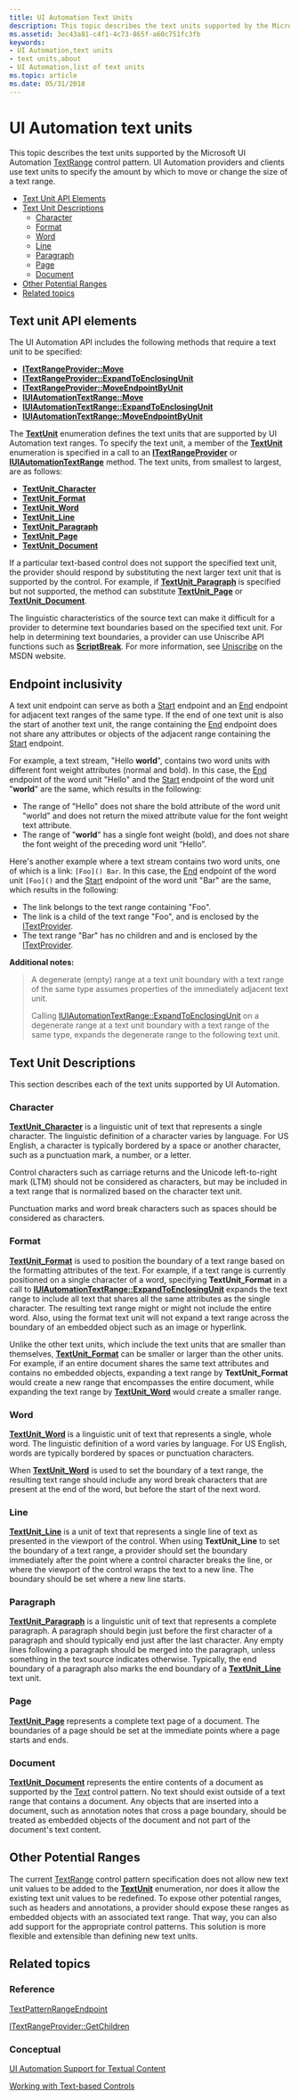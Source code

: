 ```yaml
---
title: UI Automation Text Units
description: This topic describes the text units supported by the Microsoft UI Automation \ 32;TextRange control pattern. UI Automation providers and clients use text units to specify the amount by which to move or change the size of a text range.
ms.assetid: 3ec43a81-c4f1-4c73-865f-a60c751fc3fb
keywords:
- UI Automation,text units
- text units,about
- UI Automation,list of text units
ms.topic: article
ms.date: 05/31/2018
---
```


# UI Automation text units

This topic describes the text units supported by the Microsoft UI Automation [TextRange](uiauto-implementingtextandtextrange.md) control pattern. UI Automation providers and clients use text units to specify the amount by which to move or change the size of a text range.

-   [Text Unit API Elements](#text-unit-api-elements)
-   [Text Unit Descriptions](#text-unit-descriptions)
    -   [Character](#character)
    -   [Format](#format)
    -   [Word](#word)
    -   [Line](#line)
    -   [Paragraph](#paragraph)
    -   [Page](#page)
    -   [Document](#document)
-   [Other Potential Ranges](#other-potential-ranges)
-   [Related topics](#related-topics)

## Text unit API elements

The UI Automation API includes the following methods that require a text unit to be specified:

-   [**ITextRangeProvider::Move**](/windows/desktop/api/UIAutomationCore/nf-uiautomationcore-itextrangeprovider-move)
-   [**ITextRangeProvider::ExpandToEnclosingUnit**](/windows/desktop/api/UIAutomationCore/nf-uiautomationcore-itextrangeprovider-expandtoenclosingunit)
-   [**ITextRangeProvider::MoveEndpointByUnit**](/windows/desktop/api/UIAutomationCore/nf-uiautomationcore-itextrangeprovider-moveendpointbyunit)
-   [**IUIAutomationTextRange::Move**](/windows/desktop/api/UIAutomationClient/nf-uiautomationclient-iuiautomationtextrange-move)
-   [**IUIAutomationTextRange::ExpandToEnclosingUnit**](/windows/desktop/api/UIAutomationClient/nf-uiautomationclient-iuiautomationtextrange-expandtoenclosingunit)
-   [**IUIAutomationTextRange::MoveEndpointByUnit**](/windows/desktop/api/UIAutomationClient/nf-uiautomationclient-iuiautomationtextrange-moveendpointbyunit)

The [**TextUnit**](/windows/desktop/api/UIAutomationCore/ne-uiautomationcore-textunit) enumeration defines the text units that are supported by UI Automation text ranges. To specify the text unit, a member of the [**TextUnit**](/windows/desktop/api/UIAutomationCore/ne-uiautomationcore-textunit) enumeration is specified in a call to an [**ITextRangeProvider**](/windows/desktop/api/UIAutomationCore/nn-uiautomationcore-itextrangeprovider) or [**IUIAutomationTextRange**](/windows/desktop/api/UIAutomationClient/nn-uiautomationclient-iuiautomationtextrange) method. The text units, from smallest to largest, are as follows:

-   [**TextUnit\_Character**](/windows/desktop/api/UIAutomationCore/ne-uiautomationcore-textunit)
-   [**TextUnit\_Format**](/windows/desktop/api/UIAutomationCore/ne-uiautomationcore-textunit)
-   [**TextUnit\_Word**](/windows/desktop/api/UIAutomationCore/ne-uiautomationcore-textunit)
-   [**TextUnit\_Line**](/windows/desktop/api/UIAutomationCore/ne-uiautomationcore-textunit)
-   [**TextUnit\_Paragraph**](/windows/desktop/api/UIAutomationCore/ne-uiautomationcore-textunit)
-   [**TextUnit\_Page**](/windows/desktop/api/UIAutomationCore/ne-uiautomationcore-textunit)
-   [**TextUnit\_Document**](/windows/desktop/api/UIAutomationCore/ne-uiautomationcore-textunit)

If a particular text-based control does not support the specified text unit, the provider should respond by substituting the next larger text unit that is supported by the control. For example, if [**TextUnit\_Paragraph**](/windows/desktop/api/UIAutomationCore/ne-uiautomationcore-textunit) is specified but not supported, the method can substitute [**TextUnit\_Page**](/windows/desktop/api/UIAutomationCore/ne-uiautomationcore-textunit) or [**TextUnit\_Document**](/windows/desktop/api/UIAutomationCore/ne-uiautomationcore-textunit).

The linguistic characteristics of the source text can make it difficult for a provider to determine text boundaries based on the specified text unit. For help in determining text boundaries, a provider can use Uniscribe API functions such as [**ScriptBreak**](/windows/desktop/api/usp10/nf-usp10-scriptbreak). For more information, see [Uniscribe](/windows/desktop/Intl/uniscribe) on the MSDN website.

## Endpoint inclusivity

A text unit endpoint can serve as both a [Start](/windows/desktop/api/uiautomationcore/ne-uiautomationcore-textpatternrangeendpoint) endpoint and an [End](/windows/desktop/api/uiautomationcore/ne-uiautomationcore-textpatternrangeendpoint) endpoint for adjacent text ranges of the same type. If the end of one text unit is also the start of another text unit, the range containing the [End](/windows/desktop/api/uiautomationcore/ne-uiautomationcore-textpatternrangeendpoint) endpoint does not share any attributes or objects of the adjacent range containing the [Start](/windows/desktop/api/uiautomationcore/ne-uiautomationcore-textpatternrangeendpoint) endpoint.

For example, a text stream, "Hello **world**", contains two word units with different font weight attributes (normal and bold). In this case, the [End](/windows/desktop/api/uiautomationcore/ne-uiautomationcore-textpatternrangeendpoint) endpoint of the word unit "Hello" and the [Start](/windows/desktop/api/uiautomationcore/ne-uiautomationcore-textpatternrangeendpoint) endpoint of the word unit "**world**" are the same, which results in the following:

- The range of "Hello" does not share the bold attribute of the word unit "world" and does not return the mixed attribute value for the font weight text attribute.
- The range of "**world**" has a single font weight (bold), and does not share the font weight of the preceding word unit “Hello”.

Here's another example where a text stream contains two word units, one of which is a link: `[Foo]() Bar`. In this case, the [End](/windows/desktop/api/uiautomationcore/ne-uiautomationcore-textpatternrangeendpoint) endpoint of the word unit `[Foo]()` and the [Start](/windows/desktop/api/uiautomationcore/ne-uiautomationcore-textpatternrangeendpoint) endpoint of the word unit "Bar" are the same, which results in the following:

- The link belongs to the text range containing "Foo".
- The link is a child of the text range "Foo", and is enclosed by the [ITextProvider](/windows/desktop/api/uiautomationcore/nn-uiautomationcore-itextprovider).
- The text range "Bar" has no children and and is enclosed by the [ITextProvider](/windows/desktop/api/uiautomationcore/nn-uiautomationcore-itextprovider).

**Additional notes:**

> A degenerate (empty) range at a text unit boundary with a text range of the same type assumes properties of the immediately adjacent text unit.
>
> Calling [IUIAutomationTextRange::ExpandToEnclosingUnit](/windows/desktop/api/uiautomationclient/nf-uiautomationclient-iuiautomationtextrange-expandtoenclosingunit
) on a degenerate range at a text unit boundary with a text range of the same type, expands the degenerate range to the following text unit.

## Text Unit Descriptions

This section describes each of the text units supported by UI Automation.

### Character

[**TextUnit\_Character**](/windows/desktop/api/UIAutomationCore/ne-uiautomationcore-textunit) is a linguistic unit of text that represents a single character. The linguistic definition of a character varies by language. For US English, a character is typically bordered by a space or another character, such as a punctuation mark, a number, or a letter.

Control characters such as carriage returns and the Unicode left-to-right mark (LTM) should not be considered as characters, but may be included in a text range that is normalized based on the character text unit.

Punctuation marks and word break characters such as spaces should be considered as characters.

### Format

[**TextUnit\_Format**](/windows/desktop/api/UIAutomationCore/ne-uiautomationcore-textunit) is used to position the boundary of a text range based on the formatting attributes of the text. For example, if a text range is currently positioned on a single character of a word, specifying **TextUnit\_Format** in a call to [**IUIAutomationTextRange::ExpandToEnclosingUnit**](/windows/desktop/api/UIAutomationClient/nf-uiautomationclient-iuiautomationtextrange-expandtoenclosingunit) expands the text range to include all text that shares all the same attributes as the single character. The resulting text range might or might not include the entire word. Also, using the format text unit will not expand a text range across the boundary of an embedded object such as an image or hyperlink.

Unlike the other text units, which include the text units that are smaller than themselves, [**TextUnit\_Format**](/windows/desktop/api/UIAutomationCore/ne-uiautomationcore-textunit) can be smaller or larger than the other units. For example, if an entire document shares the same text attributes and contains no embedded objects, expanding a text range by **TextUnit\_Format** would create a new range that encompasses the entire document, while expanding the text range by [**TextUnit\_Word**](/windows/desktop/api/UIAutomationCore/ne-uiautomationcore-textunit) would create a smaller range.

### Word

[**TextUnit\_Word**](/windows/desktop/api/UIAutomationCore/ne-uiautomationcore-textunit) is a linguistic unit of text that represents a single, whole word. The linguistic definition of a word varies by language. For US English, words are typically bordered by spaces or punctuation characters.

When [**TextUnit\_Word**](/windows/desktop/api/UIAutomationCore/ne-uiautomationcore-textunit) is used to set the boundary of a text range, the resulting text range should include any word break characters that are present at the end of the word, but before the start of the next word.

### Line

[**TextUnit\_Line**](/windows/desktop/api/UIAutomationCore/ne-uiautomationcore-textunit) is a unit of text that represents a single line of text as presented in the viewport of the control. When using **TextUnit\_Line** to set the boundary of a text range, a provider should set the boundary immediately after the point where a control character breaks the line, or where the viewport of the control wraps the text to a new line. The boundary should be set where a new line starts.

### Paragraph

[**TextUnit\_Paragraph**](/windows/desktop/api/UIAutomationCore/ne-uiautomationcore-textunit) is a linguistic unit of text that represents a complete paragraph. A paragraph should begin just before the first character of a paragraph and should typically end just after the last character. Any empty lines following a paragraph should be merged into the paragraph, unless something in the text source indicates otherwise. Typically, the end boundary of a paragraph also marks the end boundary of a [**TextUnit\_Line**](/windows/desktop/api/UIAutomationCore/ne-uiautomationcore-textunit) text unit.

### Page

[**TextUnit\_Page**](/windows/desktop/api/UIAutomationCore/ne-uiautomationcore-textunit) represents a complete text page of a document. The boundaries of a page should be set at the immediate points where a page starts and ends.

### Document

[**TextUnit\_Document**](/windows/desktop/api/UIAutomationCore/ne-uiautomationcore-textunit) represents the entire contents of a document as supported by the [Text](uiauto-implementingtextandtextrange.md) control pattern. No text should exist outside of a text range that contains a document. Any objects that are inserted into a document, such as annotation notes that cross a page boundary, should be treated as embedded objects of the document and not part of the document's text content.

## Other Potential Ranges

The current [TextRange](uiauto-implementingtextandtextrange.md) control pattern specification does not allow new text unit values to be added to the [**TextUnit**](/windows/desktop/api/UIAutomationCore/ne-uiautomationcore-textunit) enumeration, nor does it allow the existing text unit values to be redefined. To expose other potential ranges, such as headers and annotations, a provider should expose these ranges as embedded objects with an associated text range. That way, you can also add support for the appropriate control patterns. This solution is more flexible and extensible than defining new text units.

## Related topics

### Reference

[TextPatternRangeEndpoint](/windows/desktop/api/uiautomationcore/ne-uiautomationcore-textpatternrangeendpoint)

[ITextRangeProvider::GetChildren](/windows/win32/api/uiautomationcore/nf-uiautomationcore-itextrangeprovider-getchildren)

### Conceptual

[UI Automation Support for Textual Content](uiauto-ui-automation-textpattern-overview.md)

[Working with Text-based Controls](uiauto-workingwithtextbasedcontrols.md)
